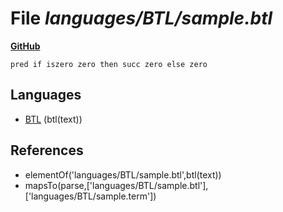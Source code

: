 # File _languages/BTL/sample.btl_
**[GitHub](https://github.com/softlang/yas/blob/master/languages/BTL/sample.btl)**
```
pred if iszero zero then succ zero else zero
```

## Languages
* [BTL](../languages/BTL.md) (btl(text))

## References
* elementOf('languages/BTL/sample.btl',btl(text))
* mapsTo(parse,['languages/BTL/sample.btl'],['languages/BTL/sample.term'])
